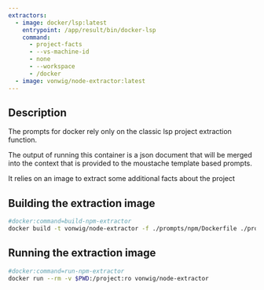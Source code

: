 ```yaml
---
extractors:
  - image: docker/lsp:latest
    entrypoint: /app/result/bin/docker-lsp
    command:
      - project-facts
      - --vs-machine-id
      - none
      - --workspace
      - /docker
  - image: vonwig/node-extractor:latest
---
```


## Description

The prompts for docker rely only on the classic lsp project extraction function.

The output of running this container is a json document that will be merged into the
context that is provided to the moustache template based prompts.

It relies on an image to extract some additional facts about the project

## Building the extraction image

```sh
#docker:command=build-npm-extractor
docker build -t vonwig/node-extractor -f ./prompts/npm/Dockerfile ./prompts/npm
```

## Running the extraction image

```sh
#docker:command=run-npm-extractor
docker run --rm -v $PWD:/project:ro vonwig/node-extractor
```

